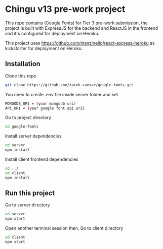 # Chingu v13 pre-work project

This repo contains (Google Fonts) for Tier 3 pre-work submission, the project is built with ExpressJS for the backend and ReactJS in the frontend and it's configured for deployment on Heroku.

This project uses https://github.com/manzinello/react-express-heroku as kickstarter for deployment on Heroku.

## Installation

Clone this repo

```bash
git clone https://github.com/tarek-caesar/google-fonts.git
```
You need to create .env file inside server folder and set 

```bash
MONGODB_URI = (your mongodb uri)
API_URI = (your google font api uri)
```
Go to project directory
```bash
cd google-fonts
```
Install server dependencies
```bash
cd server
npm install 
```
Install client frontend dependencies
```bash
cd ../
cd client
npm install 
```

## Run this project
Go to server directory
```bash
cd server
npm start
```
Open another terminal session then, Go to client directory
```bash
cd client
npm start
```
